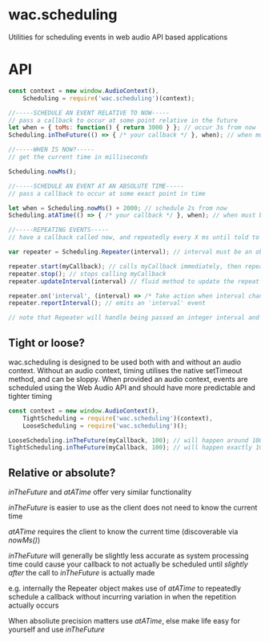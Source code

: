 # wac.scheduling

Utilities for scheduling events in web audio API based applications

# API
```javascript
const context = new window.AudioContext(),
    Scheduling = require('wac.scheduling')(context);

//-----SCHEDULE AN EVENT RELATIVE TO NOW-----
// pass a callback to occur at some point relative in the future
let when = { toMs: function() { return 3000 } }; // occur 3s from now
Scheduling.inTheFuture(() => { /* your callback */ }, when); // when must be either a number, or an object that implements .toMs() and returns a time expressed in milliseconds

//-----WHEN IS NOW?-----
// get the current time in milliseconds

Scheduling.nowMs();

//-----SCHEDULE AN EVENT AT AN ABSOLUTE TIME-----
// pass a callback to occur at some exact point in time

let when = Scheduling.nowMs() + 2000; // schedule 2s from now 
Scheduling.atATime(() => { /* your callback */ }, when); // when must be either a number, or an object that implements .toMs() and returns a time expressed in milliseconds

//-----REPEATING EVENTS-----
// have a callback called now, and repeatedly every X ms until told to stop

var repeater = Scheduling.Repeater(interval); // interval must be an object that implements .toMs(), returning an integer time expressed in milliseconds

repeater.start(myCallback); // calls myCallback immediately, then repeatedly until...
repeater.stop(); // stops calling myCallback
repeater.updateInterval(interval) // fluid method to update the repeat time. interval must have a .toMs() method. Returns the repeater instance 

repeater.on('interval', (interval) => /* Take action when interval changes. interval will have a .toMs() method */);
repeater.reportInterval(); // emits an 'interval' event

// note that Repeater will handle being passed an integer interval and interpret it as a ms time 

```

## Tight or loose?

wac.scheduling is designed to be used both with and without an audio context. Without an audio context, timing utilises the native setTimeout method, and can be sloppy. When provided an audio context, events are scheduled using the Web Audio API and should have more predictable and tighter timing

```javascript
const context = new window.AudioContext(),
    TightScheduling = require('wac.scheduling')(context),
    LooseScheduling = require('wac.scheduling')();

LooseScheduling.inTheFuture(myCallback, 100); // will happen around 100ms from now, depending on what is happening in your browser
TightScheduling.inTheFuture(myCallback, 100); // will happen exactly 100ms from now

```

## Relative or absolute?

_inTheFuture_ and _atATime_ offer very similar functionality

_inTheFuture_ is easier to use as the client does not need to know the current time

_atATime_ requires the client to know the current time (discoverable via _nowMs()_)

_inTheFuture_ will generally be slightly less accurate as system processing time could cause your callback to not actually be scheduled until *slightly after* the call to _inTheFuture_ is actually made

e.g. internally the Repeater object makes use of _atATime_ to repeatedly schedule a callback without incurring variation in when the repetition actually occurs

When absoliute precision matters use _atATime_, else make life easy for yourself and use _inTheFuture_